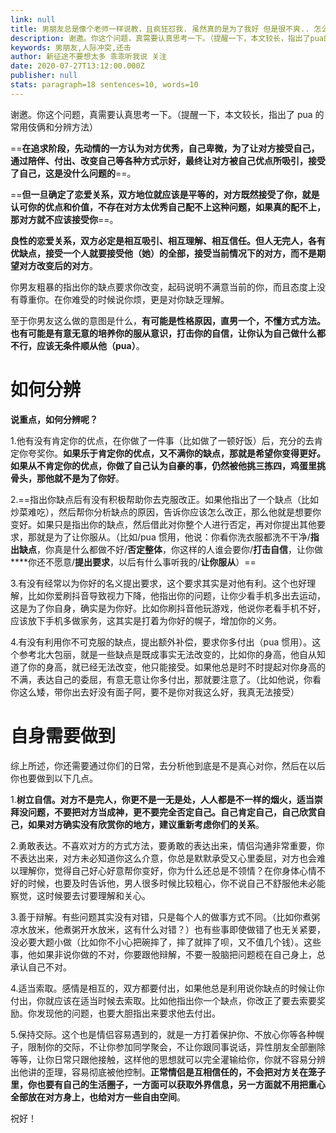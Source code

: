 ```yaml
---
link: null
title: 男朋友总是像个老师一样说教，且疯狂怼我. 虽然真的是为了我好 但是很不爽.. 怎么办？
description: 谢邀。你这个问题，真需要认真思考一下。（提醒一下，本文较长，指出了pua的常用伎俩和分辨方法）在追求…
keywords: 男朋友,人际冲突,还击
author: 新征途不要想太多 乖乖听我说​ 关注
date: 2020-07-27T13:12:00.000Z
publisher: null
stats: paragraph=18 sentences=10, words=10
---
```


谢邀。你这个问题，真需要认真思考一下。（提醒一下，本文较长，指出了 pua 的常用伎俩和分辨方法）

==**在追求阶段，先动情的一方认为对方优秀，自己卑微，为了让对方接受自己，通过陪伴、付出、改变自己等各种方式示好，最终让对方被自己优点所吸引，接受了自己，这是没什么问题的**==。

==**但一旦确定了恋爱关系，双方地位就应该是平等的，对方既然接受了你，就是认可你的优点和价值，不存在对方太优秀自己配不上这种问题，如果真的配不上，那对方就不应该接受你**==。

**良性的恋爱关系，双方必定是相互吸引、相互理解、相互信任。但人无完人，各有优缺点，接受一个人就要接受他（她）的全部，接受当前情况下的对方，而不是期望对方改变后的对方**。

你男友粗暴的指出你的缺点要求你改变，起码说明不满意当前的你，而且态度上没有尊重你。在你难受的时候说你烦，更是对你缺乏理解。

至于你男友这么做的意图是什么，**有可能是性格原因，直男一个，不懂方式方法。也有可能是有意无意的培养你的服从意识，打击你的自信，让你认为自己做什么都不行，应该无条件顺从他（pua）**。

# 如何分辨

**说重点，如何分辨呢？**

1.他有没有肯定你的优点，在你做了一件事（比如做了一顿好饭）后，充分的去肯定你夸奖你。**如果乐于肯定你的优点，又不满你的缺点，那就是希望你变得更好。如果从不肯定你的优点，你做了自己认为自豪的事，仍然被他挑三拣四，鸡蛋里挑骨头，那他就不是为了你好**。

2.==指出你缺点后有没有积极帮助你去克服改正。如果他指出了一个缺点（比如炒菜难吃），然后帮你分析缺点的原因，告诉你应该怎么改正，那么他就是想要你变好。如果只是指出你的缺点，然后借此对你整个人进行否定，再对你提出其他要求，那就是为了让你服从。（比如/pua 惯用，他说：你看你洗衣服都洗不干净/**指出缺点**，你真是什么都做不好/**否定整体**，你这样的人谁会要你/**打击自信**，让你做\*\*\*\*你还不愿意/**提出要求**，以后有什么事听我的/**让你服从**）==

3.有没有经常以为你好的名义提出要求，这个要求其实是对他有利。这个也好理解，比如你爱刷抖音导致视力下降，他指出你的问题，让你少看手机多出去运动，这是为了你自身，确实是为你好。比如你刷抖音他玩游戏，他说你老看手机不好，应该放下手机多做家务，这其实是打着为你好的幌子，增加你的义务。

4.有没有利用你不可克服的缺点，提出额外补偿，要求你多付出（pua 惯用）。这个参考北大包丽，就是一些缺点是既成事实无法改变的，比如你的身高，他自从知道了你的身高，就已经无法改变，他只能接受。如果他总是时不时提起对你身高的不满，表达自己的委屈，有意无意让你多付出，那就要注意了。（比如他说，你看你这么矮，带你出去好没有面子阿，要不是你对我这么好，我真无法接受）

# 自身需要做到

综上所述，你还需要通过你们的日常，去分析他到底是不是真心对你，然后在以后你也要做到以下几点。

1.**树立自信。对方不是完人，你更不是一无是处，人人都是不一样的烟火，适当崇拜没问题，不要把对方当成神，更不要完全否定自己。自己肯定自己，自己欣赏自己，如果对方确实没有欣赏你的地方，建议重新考虑你们的关系**。

2.勇敢表达。不喜欢对方的方式方法，要勇敢的表达出来，情侣沟通非常重要，你不表达出来，对方未必知道你这么介意，你总是默默承受又心里委屈，对方也会难以理解你，觉得自己好心好意帮你变好，你为什么还总是不领情？在你身体心情不好的时候，也要及时告诉他，男人很多时候比较粗心，你不说自己不舒服他未必能察觉，这时候要去讨要理解和关心。

3.善于辩解。有些问题其实没有对错，只是每个人的做事方式不同。（比如你煮粥凉水放米，他煮粥开水放米，这有什么对错？）也有些事即使做错了也无关紧要，没必要大题小做（比如你不小心把碗摔了，摔了就摔了呗，又不值几个钱）。这些事，他如果非说你做的不对，你要跟他辩解，不要一股脑把问题榄在自己身上，总承认自己不对。

4.适当索取。感情是相互的，双方都要付出，如果他总是利用说你缺点的时候让你付出，你就应该在适当时候去索取。比如他指出你一个缺点，你改正了要去索要奖励。你发现他的问题，也要大胆指出来要求他去付出。

5.保持交际。这个也是情侣容易遇到的，就是一方打着保护你、不放心你等各种幌子，限制你的交际，不让你参加同学聚会，不让你跟同事说话，异性朋友全部删除等等，让你日常只跟他接触，这样他的思想就可以完全灌输给你，你就不容易分辨出他讲的歪理，容易彻底被他控制。**正常情侣是互相信任的，不会把对方关在笼子里，你也要有自己的生活圈子，一方面可以获取外界信息，另一方面就不用把重心全部放在对方身上，也给对方一些自由空间**。

祝好！

